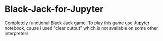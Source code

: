 # Black-Jack-for-Jupyter
Completely functional Black Jack game. To play this game use Jupyter notebook, cause i used "clear output" which is not available on some other interpreters

